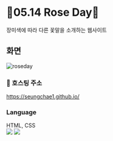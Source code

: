 # 🥀05.14 Rose Day🥀
장미색에 따라 다른 꽃말을 소개하는 웹사이트

## 화면
 ![roseday](https://user-images.githubusercontent.com/80873640/161426235-3c220d36-d709-4d39-bfb4-29a76fdfa312.PNG)

### 🔗 호스팅 주소
https://seungchae1.github.io/

### Language
HTML, CSS <br>
<img src="https://img.shields.io/badge/HTML5-E34F26?style=flat-square&logo=HTML5&logoColor=white"/>
<img src="https://img.shields.io/badge/CSS3-1572B6?style=flat-square&logo=CSS3&logoColor=white"/>

